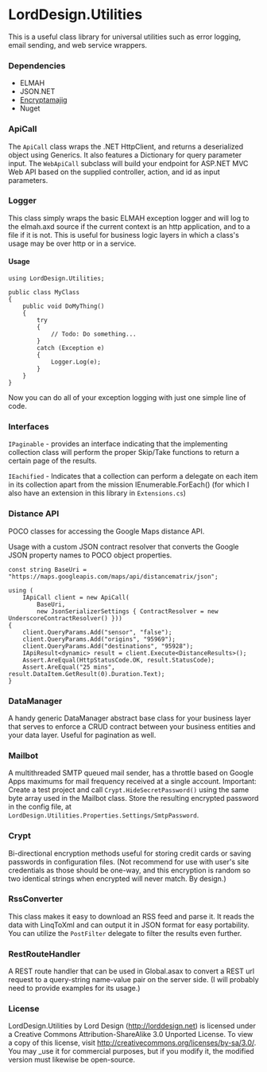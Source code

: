 LordDesign.Utilities
====================

This is a useful class library for universal utilities such as error logging, email sending, and web service wrappers.

### Dependencies

- ELMAH
- JSON.NET
- [Encryptamajig](https://github.com/jbubriski/Encryptamajig) 
- Nuget

### ApiCall

The `ApiCall` class wraps the .NET HttpClient, and returns a deserialized object using Generics. It also features a Dictionary for query parameter input. The `WebApiCall` subclass will build your endpoint for ASP.NET MVC Web API based on the supplied controller, action, and id as input parameters.

### Logger

This class simply wraps the basic ELMAH exception logger and will log to the elmah.axd source if the current context is an http application, and to a file if it is not. This is useful for business logic layers in which a class's usage may be over http or in a service.

#### Usage

    using LordDesign.Utilities;
    
    public class MyClass
    {
        public void DoMyThing()
        {
            try
            {
                // Todo: Do something...
            }
            catch (Exception e)
            {
                Logger.Log(e);
            }
        }
    }

Now you can do all of your exception logging with just one simple line of code.

### Interfaces

`IPaginable` - provides an interface indicating that the implementing collection class will perform the proper Skip/Take functions to return a certain page of the results.

`IEachified` - Indicates that a collection can perform a delegate on each item in its collection apart from the mission IEnumerable<T>.ForEach() (for which I also have an extension in this library in `Extensions.cs`)

### Distance API

POCO classes for accessing the Google Maps distance API.

Usage with a custom JSON contract resolver that converts the Google JSON property names to POCO object properties.

    const string BaseUri = "https://maps.googleapis.com/maps/api/distancematrix/json";

    using (
        IApiCall client = new ApiCall(
            BaseUri,
            new JsonSerializerSettings { ContractResolver = new UnderscoreContractResolver() }))
    {
        client.QueryParams.Add("sensor", "false");
        client.QueryParams.Add("origins", "95969");
        client.QueryParams.Add("destinations", "95928");
        IApiResult<dynamic> result = client.Execute<DistanceResults>();
        Assert.AreEqual(HttpStatusCode.OK, result.StatusCode);
        Assert.AreEqual("25 mins", result.DataItem.GetResult(0).Duration.Text);
    }

### DataManager

A handy generic DataManager abstract base class for your business layer that serves to enforce a CRUD contract between your business entities and your data layer. Useful for pagination as well.

### Mailbot

A multithreaded SMTP queued mail sender, has a throttle based on Google Apps maximums for mail frequency received at a single account. Important: Create a test project and call `Crypt.HideSecretPassword()` using the same byte array used in the Mailbot class. Store the resulting encrypted password in the config file, at `LordDesign.Utilities.Properties.Settings/SmtpPassword`.

### Crypt

Bi-directional encryption methods useful for storing credit cards or saving passwords in configuration files. (Not recommend for use with user's site credentials as those should be one-way, and this encryption is random so two identical strings when encrypted will never match. By design.)

### RssConverter

This class makes it easy to download an RSS feed and parse it. It reads the data with LinqToXml and can output it in JSON format for easy portability. You can utilize the `PostFilter` delegate to filter the results even further.

### RestRouteHandler

A REST route handler that can be used in Global.asax to convert a REST url request to a query-string name-value pair on the server side. (I will probably need to provide examples for its usage.)

### License

LordDesign.Utilities by Lord Design (http://lorddesign.net) is licensed under a Creative Commons Attribution-ShareAlike 3.0 Unported License. To view a copy of this license, visit http://creativecommons.org/licenses/by-sa/3.0/. You may _use it for commercial purposes, but if you modify it, the modified version must likewise be open-source.
